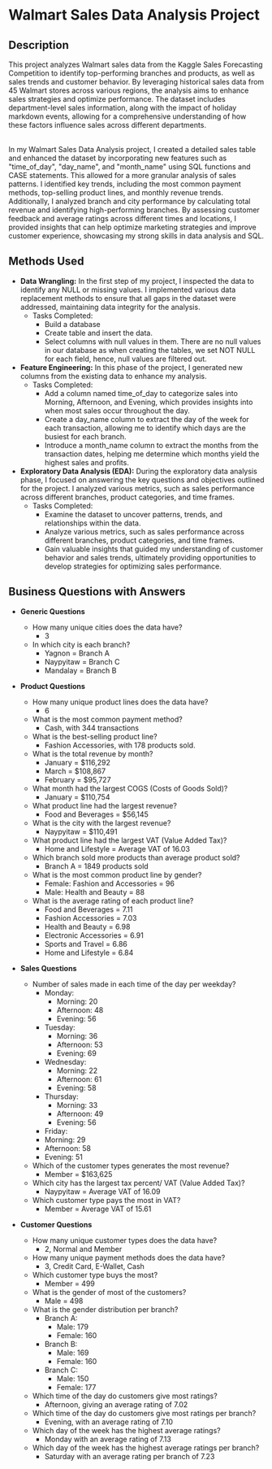 <h1>Walmart Sales Data Analysis Project</h1>

<h2>Description</h2>
This project analyzes Walmart sales data from the Kaggle Sales Forecasting Competition to identify top-performing branches and products, as well as sales trends and customer behavior. By leveraging historical sales data from 45 Walmart stores across various regions, the analysis aims to enhance sales strategies and optimize performance. The dataset includes department-level sales information, along with the impact of holiday markdown events, allowing for a comprehensive understanding of how these factors influence sales across different departments.
<br />
<br />

In my Walmart Sales Data Analysis project, I created a detailed sales table and enhanced the dataset by incorporating new features such as "time_of_day", "day_name", and "month_name" using SQL functions and CASE statements. This allowed for a more granular analysis of sales patterns. I identified key trends, including the most common payment methods, top-selling product lines, and monthly revenue trends. Additionally, I analyzed branch and city performance by calculating total revenue and identifying high-performing branches. By assessing customer feedback and average ratings across different times and locations, I provided insights that can help optimize marketing strategies and improve customer experience, showcasing my strong skills in data analysis and SQL.
<br />


<h2>Methods Used</h2>

- <b>Data Wrangling:</b>
In the first step of my project, I inspected the data to identify any NULL or missing values.
I implemented various data replacement methods to ensure that all gaps in the dataset were addressed, maintaining data integrity for the analysis.
  - Tasks Completed:
    - Build a database
    - Create table and insert the data.
    - Select columns with null values in them. There are no null values in our database as when creating the tables, we set NOT NULL for each field, hence, null values are filtered out.
- <b>Feature Engineering:</b>
In this phase of the project, I generated new columns from the existing data to enhance my analysis. 
  - Tasks Completed:
    - Add a column named time_of_day to categorize sales into Morning, Afternoon, and Evening, which provides insights into when most sales occur throughout the day.
    - Create a day_name column to extract the day of the week for each transaction, allowing me to identify which days are the busiest for each branch.
    - Introduce a month_name column to extract the months from the transaction dates, helping me determine which months yield the highest sales and profits.
- <b>Exploratory Data Analysis (EDA):</b>
During the exploratory data analysis phase, I focused on answering the key questions and objectives outlined for the project.  I analyzed various metrics, such as sales performance across different branches, product categories, and time frames.
  - Tasks Completed:
    - Examine the dataset to uncover patterns, trends, and relationships within the data.
    - Analyze various metrics, such as sales performance across different branches, product categories, and time frames.
    - Gain valuable insights that guided my understanding of customer behavior and sales trends, ultimately providing opportunities to develop strategies for optimizing sales performance.

<h2>Business Questions with Answers</h2>

- <b>Generic Questions</b>
  - How many unique cities does the data have?
    - 3
  - In which city is each branch?
    - Yagnon = Branch A
    - Naypyitaw = Branch C
    - Mandalay = Branch B
   
- <b>Product Questions</b>
  - How many unique product lines does the data have?
    - 6
  - What is the most common payment method?
    - Cash, with 344 transactions
  - What is the best-selling product line?
    - Fashion Accessories, with 178 products sold.
  - What is the total revenue by month?
    - January = $116,292
    - March = $108,867
    - February = $95,727
  - What month had the largest COGS (Costs of Goods Sold)?
    - January = $110,754
  - What product line had the largest revenue?
    - Food and Beverages = $56,145
  - What is the city with the largest revenue?
    - Naypyitaw = $110,491
  - What product line had the largest VAT (Value Added Tax)?
    - Home and Lifestyle = Average VAT of 16.03
  - Which branch sold more products than average product sold?
    - Branch A = 1849 products sold
  - What is the most common product line by gender?
    - Female: Fashion and Accessories = 96
    - Male: Health and Beauty = 88
  - What is the average rating of each product line?
    - Food and Beverages = 7.11 
    - Fashion Accessories = 7.03
    - Health and Beauty = 6.98
    - Electronic Accessories = 6.91
    - Sports and Travel = 6.86
    - Home and Lifestyle = 6.84

- <b>Sales Questions</b>
  - Number of sales made in each time of the day per weekday?
    - Monday:
      -   Morning: 20
      -   Afternoon: 48
      -   Evening: 56
    - Tuesday:
      -   Morning: 36
      -   Afternoon: 53
      -   Evening: 69
    - Wednesday:
      -   Morning: 22
      -   Afternoon: 61
      -   Evening: 58
    - Thursday:
      -   Morning: 33
      -   Afternoon: 49
      -   Evening: 56
    -  Friday:
      -   Morning: 29
      -   Afternoon: 58
      -   Evening: 51
  - Which of the customer types generates the most revenue?
    - Member = $163,625
  - Which city has the largest tax percent/ VAT (Value Added Tax)?
    - Naypyitaw = Average VAT of 16.09
  - Which customer type pays the most in VAT?
    - Member = Average VAT of 15.61
  
- <b>Customer Questions</b>
  - How many unique customer types does the data have?
    - 2, Normal and Member
  - How many unique payment methods does the data have?
    - 3, Credit Card, E-Wallet, Cash
  - Which customer type buys the most?
    - Member = 499
  - What is the gender of most of the customers?
    - Male = 498
  - What is the gender distribution per branch?
    - Branch A:
      - Male: 179
      - Female: 160
    - Branch B:
      - Male: 169
      - Female: 160
    - Branch C:
      - Male: 150
      - Female: 177
  - Which time of the day do customers give most ratings?
    - Afternoon, giving an average rating of 7.02
  - Which time of the day do customers give most ratings per branch?
    - Evening, with an average rating of 7.10
  - Which day of the week has the highest average ratings?
    - Monday with an average rating of 7.13
  - Which day of the week has the highest average ratings per branch?
    - Saturday with an average rating per branch of 7.23
  
</p>

<!--
 ```diff
- text in red
+ text in green
! text in orange
# text in gray
@@ text in purple (and bold)@@
```
--!>
